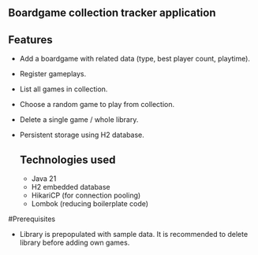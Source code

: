 ## Boardgame collection tracker application

## Features

* Add a boardgame with related data (type, best player count, playtime).
* Register gameplays.
* List all games in collection.
* Choose a random game to play from collection.
* Delete a single game / whole library.
* Persistent storage using H2 database.

  ## Technologies used
  * Java 21
  * H2 embedded database
  * HikariCP (for connection pooling)
  * Lombok (reducing boilerplate code)

 #Prerequisites
 * Library is prepopulated with sample data. It is recommended to delete library before adding own games.

